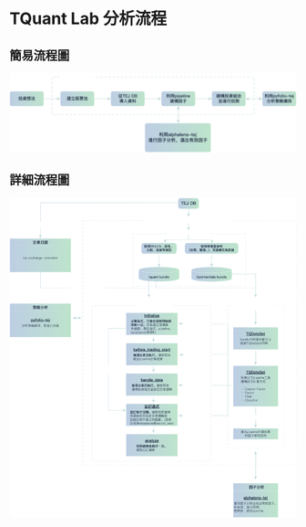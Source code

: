 # TQuant Lab 分析流程

## 簡易流程圖

![簡易圖片](../assets/images/簡易.png)

## 詳細流程圖

![簡易圖片](../assets/images/詳細.png)